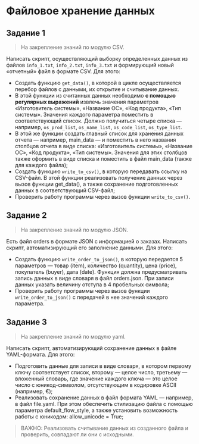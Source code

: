 # Файловое хранение данных

## Задание 1
> На закрепление знаний по модулю CSV.

Написать скрипт, осуществляющий выборку определенных данных из файлов `info_1.txt`, `info_2.txt`, `info_3.txt` и формирующий новый «отчетный» файл в формате CSV. Для этого:
- Создать функцию `get_data()`, в которой в цикле осуществляется перебор файлов с данными, их открытие и считывание данных. 
- В этой функции из считанных данных необходимо **с помощью регулярных выражений** извлечь значения параметров «Изготовитель системы», «Название ОС», «Код продукта», «Тип системы». Значения каждого параметра поместить в соответствующий список. Должно получиться четыре списка — например, `os_prod_list`, `os_name_list`, `os_code_list`, `os_type_list`. 
- В этой же функции создать главный список для хранения данных отчета — например, main_data — и поместить в него названия столбцов отчета в виде списка: «Изготовитель системы», «Название ОС», «Код продукта», «Тип системы». Значения для этих столбцов также оформить в виде списка и поместить в файл main_data (также для каждого файла);
- Создать функцию `write_to_csv()`, в которую передавать ссылку на CSV-файл. В этой функции реализовать получение данных через вызов функции get_data(), а также сохранение подготовленных данных в соответствующий CSV-файл;
- Проверить работу программы через вызов функции `write_to_csv()`.

## Задание 2  
> На закрепление знаний по модулю JSON. 

Есть файл orders в формате JSON с информацией о заказах. Написать скрипт, автоматизирующий его заполнение данными. Для этого:
- Создать функцию `write_order_to_json()`, в которую передается 5 параметров — товар (item), количество (quantity), цена (price), покупатель (buyer), дата (date). Функция должна предусматривать запись данных в виде словаря в файл orders.json. При записи данных указать величину отступа в 4 пробельных символа;
- Проверить работу программы через вызов функции `write_order_to_json()` с передачей в нее значений каждого параметра. 

## Задание 3  
> На закрепление знаний по модулю yaml. 

Написать скрипт, автоматизирующий сохранение данных в файле YAML-формата. Для этого:
- Подготовить данные для записи в виде словаря, в котором первому ключу соответствует список, второму — целое число, третьему — вложенный словарь, где значение каждого ключа — это целое число с юникод-символом, отсутствующим в кодировке ASCII (например, €);
- Реализовать сохранение данных в файл формата YAML — например, в файл file.yaml. При этом обеспечить стилизацию файла с помощью параметра default_flow_style, а также установить возможность работы с юникодом: allow_unicode = True;
> ВАЖНО: Реализовать считывание данных из созданного файла и проверить, совпадают ли они с исходными.